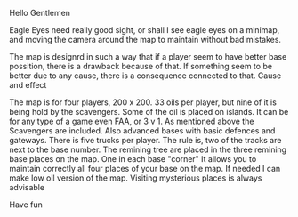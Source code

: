 Hello Gentlemen  

Eagle Eyes need really good sight, or shall I see eagle eyes on a minimap, and moving the camera around the map to maintain without bad mistakes.

The map is designrd in such a way that if a player seem to have better base possition, there is a drawback because of that. If something seem to be better due to any cause, there is a consequence connected to that. Cause and effect  

The map is for four players, 200 x 200. 33 oils per player, but nine of it is being hold by the scavengers. Some of the oil is placed on islands. It can be for any type of a game even FAA, or 3 v 1. As mentioned above the Scavengers are included. Also advanced bases with basic defences and gateways. There is five trucks per player. The rule is, two of the tracks are next to the base number. The remining tree are placed in the three remining base places on the map. One in each base "corner" It allows you to maintain correctly all four places of your base on the map. If needed I can make low oil version of the map. Visiting mysterious places is always advisable  

Have fun  
